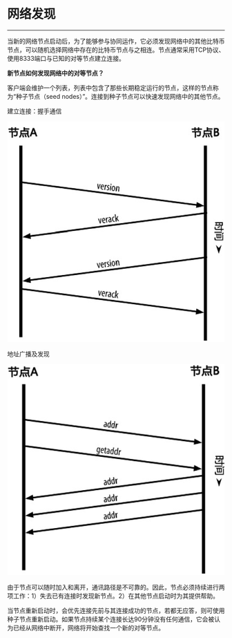 <!--
 * @Author: ZhXZhao
 * @Date: 2020-02-21 20:54:29
 * @LastEditors: ZhXZhao
 * @LastEditTime: 2020-02-21 21:36:48
 * @Description: 
 -->

 # 网络发现

 ---




 当新的网络节点启动后，为了能够参与协同运作，它必须发现网络中的其他比特币节点，可以随机选择网络中存在的比特币节点与之相连。节点通常采用TCP协议、使用8333端口与已知的对等节点建立连接。

 **新节点如何发现网络中的对等节点？**
 
 客户端会维护一个列表，列表中包含了那些长期稳定运行的节点，这样的节点称为“种子节点（seed nodes）”。连接到种子节点可以快速发现网络中的其他节点。

 建立连接：握手通信

 ![建立连接](pic/connection.png "建立连接")

 地址广播及发现

 ![地址广播及发现](pic/discover_address.png "地址广播及发现")
 
由于节点可以随时加入和离开，通讯路径是不可靠的。因此，节点必须持续进行两项工作：1）失去已有连接时发现新节点。2）在其他节点启动时为其提供帮助。

当节点重新启动时，会优先连接先前与其连接成功的节点，若都无应答，则可使用种子节点重新启动。如果节点持续某个连接长达90分钟没有任何通信，它会被认为已经从网络中断开，网络将开始查找一个新的对等节点。
